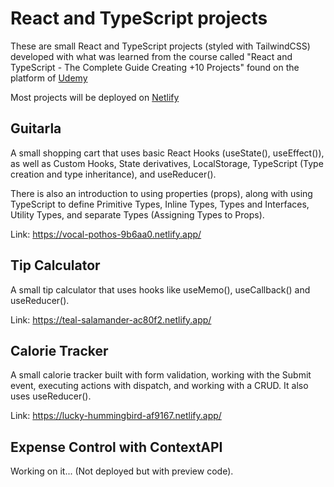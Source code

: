 # React and TypeScript projects

These are small React and TypeScript projects (styled with TailwindCSS) developed with what was learned from the course called "React and TypeScript - The Complete Guide Creating +10 Projects" found on the platform of [Udemy](https://www.udemy.com/)

Most projects will be deployed on [Netlify](https://www.netlify.com/) 

## Guitarla

A small shopping cart that uses basic React Hooks (useState(), useEffect()), as well as Custom Hooks, State derivatives, LocalStorage, TypeScript (Type creation and type inheritance), and useReducer().

There is also an introduction to using properties (props), along with using TypeScript to define Primitive Types, Inline Types, Types and Interfaces, Utility Types, and separate Types (Assigning Types to Props).

Link: https://vocal-pothos-9b6aa0.netlify.app/

## Tip Calculator

A small tip calculator that uses hooks like useMemo(), useCallback() and useReducer().

Link: https://teal-salamander-ac80f2.netlify.app/

## Calorie Tracker

A small calorie tracker built with form validation, working with the Submit event, executing actions with dispatch, and working with a CRUD. It also uses useReducer().

Link: https://lucky-hummingbird-af9167.netlify.app/

## Expense Control with ContextAPI

Working on it... (Not deployed but with preview code).
